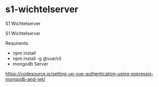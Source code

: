 # s1-wichtelserver
S1 Wichtelserver

S1 Wichtelserver 


Requirents:

- npm install
- npm install -g @vue/cli 
- mongodb Server


https://codesource.io/setting-up-vue-authentication-using-expressjs-mongodb-and-jwt/
